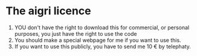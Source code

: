 # The aigri licence

1) YOU don't have the right to download this for commercial, or personal purposes, you just have the right to use the code
2) You should make a special webpage for me if you want to use this.
3) If you want to use this publicly, you have to send me 10 € by telephaty.
